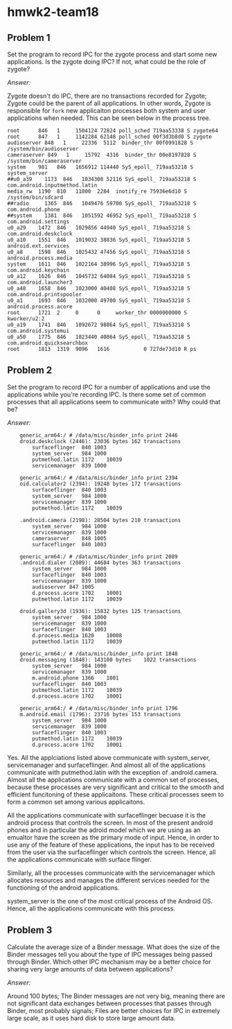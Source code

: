 # hmwk2-team18
## Problem 1
Set the program to record IPC for the zygote process and start some new applications. Is the zygote doing IPC? If not, what could be the role of zygote?

*Answer:*

Zygote doesn't do IPC, there are no transactions recorded for Zygote; Zygote could be the parent of all applications. In other words, Zygote is responsible for `fork` new applicaiton processes both system and user applications when needed. This can be seen below in the process tree. 

    root      846   1     1504124 72824 poll_sched 719aa53338 S zygote64
    root      847   1     1142284 62148 poll_sched 00f3d3b8d0 S zygote
    audioserver 848   1     22336  5112  binder_thr 00f0991828 S /system/bin/audioserver
    cameraserver 849   1     15792  4316  binder_thr 00e8197828 S /system/bin/cameraserver
    system    981   846   1656912 114440 SyS_epoll_ 719aa53218 S system_server
    ##u0_a39    1173  846   1034308 52116 SyS_epoll_ 719aa53218 S com.android.inputmethod.latin
    media_rw  1190  810   11800  2284  inotify_re 75936e6d10 S /system/bin/sdcard
    ##radio     1365  846   1049476 59700 SyS_epoll_ 719aa53218 S com.android.phone
    ##system    1381  846   1051592 46952 SyS_epoll_ 719aa53218 S com.android.settings
    u0_a29    1472  846   1029856 44940 SyS_epoll_ 719aa53218 S com.android.deskclock
    u0_a10    1551  846   1019032 38836 SyS_epoll_ 719aa53218 S android.ext.services
    u0_a8     1598  846   1025432 47456 SyS_epoll_ 719aa53218 S android.process.media
    system    1611  846   1022164 38996 SyS_epoll_ 719aa53218 S com.android.keychain
    u0_a12    1626  846   1045732 64084 SyS_epoll_ 719aa53218 S com.android.launcher3
    u0_a48    1658  846   1023000 40408 SyS_epoll_ 719aa53218 S com.android.printspooler
    u0_a1     1693  846   1032000 49700 SyS_epoll_ 719aa53218 S android.process.acore
    root      1721  2     0      0     worker_thr 0000000000 S kworker/u2:2
    u0_a19    1741  846   1092672 98864 SyS_epoll_ 719aa53218 S com.android.systemui
    u0_a50    1775  846   1023440 40864 SyS_epoll_ 719aa53218 S com.android.quicksearchbox
    root      1813  1319  9096   1616           0 727de73d10 R ps

## Problem 2
Set the program to record IPC for a number of applications and use the applications while you're recording IPC. Is there some set of common processes that all applications seem to communicate with? Why could that be?

*Answer:*
```
    generic_arm64:/ # /data/misc/binder_info print 2446                                          
    droid.deskclock (2446):	23036 bytes	162 transactions
        surfaceflinger	840	1003
        system_server	984	1000
        putmethod.latin	1172	10039
        servicemanager	839	1000

    generic_arm64:/ # /data/misc/binder_info print 2394                                          
    oid.calculator2 (2394):	19248 bytes	172 transactions
        surfaceflinger	840	1003
        system_server	984	1000
        servicemanager	839	1000
        putmethod.latin	1172	10039

    .android.camera (2198):	28504 bytes	210 transactions
        system_server	984	1000
        servicemanager	839	1000
        cameraserver	848	1005
        surfaceflinger	840	1003

    generic_arm64:/ # /data/misc/binder_info print 2089                                          
    .android.dialer (2089):	44684 bytes	363 transactions
        system_server	984	1000
        surfaceflinger	840	1003
        servicemanager	839	1000
        audioserver	847	1005
        d.process.acore	1702	10001
        putmethod.latin	1172	10039

    droid.gallery3d (1936):	15832 bytes	125 transactions
        system_server	984	1000
        servicemanager	839	1000
        surfaceflinger	840	1003
        d.process.media	1620	10008
        putmethod.latin	1172	10039

    generic_arm64:/ # /data/misc/binder_info print 1848                                          
    droid.messaging (1848):	143100 bytes	1022 transactions
        system_server	984	1000
        servicemanager	839	1000
        m.android.phone	1366	1001
        surfaceflinger	840	1003
        putmethod.latin	1172	10039
        d.process.acore	1702	10001

    generic_arm64:/ # /data/misc/binder_info print 1796                                          
    m.android.email (1796):	23716 bytes	153 transactions
        system_server	984	1000
        servicemanager	839	1000
        surfaceflinger	840	1003
        putmethod.latin	1172	10039
        d.process.acore	1702	10001
```

Yes. All the applciations listed above communicate with system_server, servicemanager and surfaceflinger. And almost all of the applications communicate with putmethod.latin with the exception of .android.camera. Almost all the applications communicate with a common set of processes, because these processes are very significant and critical to the smooth and efficient funcitoning of these applicaitons. These critical processes seem to form a common set among various applicaitons. 

All the applications communicate with surfaceflinger becuase it is the android process that controls the screen. In most of the present android phones and in particular the adroid model which we are using as an emualtor have the screen as the primary mode of input. Hence, in order to use any of the feature of these applications, the input has to be received from the user via the surfaceflinger which controls the screen. Hence, all the applications communicate with surface flinger.

Similarly, all the processes communicate with the servicemanager which allocates resources and manages the different services needed for the functioning of the android applications. 

system_server is the one of the most critical process of the Android OS. Hence, all the applications communicate with this process.

## Problem 3
Calculate the average size of a Binder message. What does the size of the Binder messages tell you about the type of IPC messages being passed through Binder. Which other IPC mechanism may be a better choice for sharing very large amounts of data between applications?

*Answer:*

Around 100 bytes; The Binder messages are not very big, meaning there are not significant data exchanges between processes that passes through Binder, most probably signals; Files are better choices for IPC in extremely large scale, as it uses hard disk to store large amount data.

